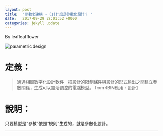 ```yaml
---
layout: post
title:  "參數化建模 - (1)什麼是參數化設計？ "
date:   2017-09-29 22:01:52 +0000
categories: jekyll update
---
```

By leafleafflower  

![parametric design](https://i.pinimg.com/736x/c5/1e/9f/c51e9f507041695cd111656f5b296d7d--parametric-architecture-parametric-design.jpg)

    

# 定義：
> 通過相關數字化設計軟件，把設計的限制條件與設計的形式輸出之間建立參數關係，生成可以靈活調控的電腦模型。
from 《BIM應用・設計》  

# 說明：
只要模型是“參數”依照“規則”生成的，就是參數化設計。









-------------------------------------------------------  

[帶路雞Pro-App-Store]: https://appsto.re/tw/kp-Sfb.i
[帶路雞-App-Store]: https://appsto.re/tw/amD6eb.i

